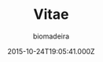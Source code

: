 ---
title: Vitae
github: https://github.com/biomadeira/vitae
demo: https://jekyller.github.io/vitae/
author: biomadeira
ssg:
  - Jekyll
cms:
  - No Cms
date: 2015-10-24T19:05:41.000Z
description: 👨‍💼 Personal resume powered by Jekyll
stale: false
disabled: true
disabled_reason: demo url not found
---